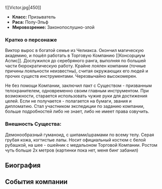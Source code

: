 ![[Victor.jpg|450]]
- **Класс:** Призыватель
- **Раса:** Полу-Эльф
- **Мировозрение:** Законопослушно-злой

### Кратко о персонаже

Виктор вырос в богатой семье из Челиакса. Окончил магическую академию, и пошёл работать в Торговую Компанию [[Консорциум Аспис]]. Дослужился до серебряного ранга, выполняя по большей части бюрократическую работу. Крайне лоялен компании (точные причины лояльности неизвестны), считая окружающих его людей и прочих существ инструментами. Черезвычайно высокомерен.

Не без помощи Компании, заключил пакт с Существом - призванным телохранителем, одновременно своим главным инструментом. При возможности, старается использовать чужие руки для достижения целей. Если не получается - полагается на бумаги, звания и дипломатию. Стал участником экспедиции по заданию компании, больше подробностей либо не знает, либо не имеет права озвучить.

### Внешность Существа:

Демонообразный гуманоид, с шипами/шрамами по всему телу. Серая грубая кожа, когтистые лапы. Носит официальный костюм с белой рубашкой, на шее - ошейник с медальоном Торговой Компании. Ростом чуть больше 2х метров (картинки пока нет, меня бинг забанил)

## Биография


## События компании
